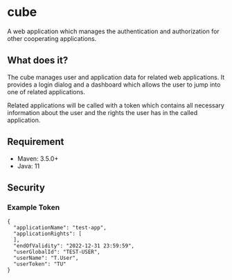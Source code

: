 # cube

A web application which manages the authentication and authorization for other cooperating applications.


## What does it?

The cube manages user and application data for related web applications. It provides a login dialog and a dashboard 
which allows the user to jump into one of related applications.

Related applications will be called with a token which contains all necessary information about the user and the rights
the user has in the called application.


## Requirement

* Maven: 3.5.0+
* Java: 11


## Security

### Example Token

```
{
  "applicationName": "test-app",
  "applicationRights": [
  ],
  "endOfValidity": "2022-12-31 23:59:59",
  "userGlobalId": "TEST-USER",
  "userName": "T.User",
  "userToken": "TU"
}
```